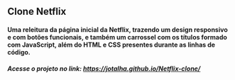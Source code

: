 ## Clone Netflix

#### Uma releitura da página inicial da Netflix, trazendo um design responsivo e com botões funcionais, e também um carrossel com os títulos formado com JavaScript, além do HTML e CSS presentes durante as linhas de código.



##### Acesse o projeto no link: https://jotalha.github.io/Netflix-clone/









